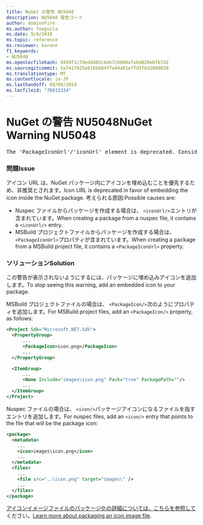 ```yaml
---
title: NuGet の警告 NU5048
description: NU5048 警告コード
author: dominoFire
ms.author: feaguila
ms.date: 9/4/2019
ms.topic: reference
ms.reviewer: karann
f1_keywords:
- NU5048
ms.openlocfilehash: 9459f1c7ded4d02c6eb7cb600afeb4020e0fb7d2
ms.sourcegitcommit: 5a741f025e816b684ffe44a81ef7d3fbd2800039
ms.translationtype: MT
ms.contentlocale: ja-JP
ms.lasthandoff: 09/09/2019
ms.locfileid: "70815334"
---
```

# <a name="nuget-warning-nu5048"></a><span data-ttu-id="fff57-103">NuGet の警告 NU5048</span><span class="sxs-lookup"><span data-stu-id="fff57-103">NuGet Warning NU5048</span></span>

<pre>The 'PackageIconUrl'/'iconUrl' element is deprecated. Consider using the 'PackageIcon'/'icon' element instead. Learn more at https://aka.ms/deprecateIconUrl</pre>


### <a name="issue"></a><span data-ttu-id="fff57-104">問題</span><span class="sxs-lookup"><span data-stu-id="fff57-104">Issue</span></span>

<span data-ttu-id="fff57-105">アイコン URL は、NuGet パッケージ内にアイコンを埋め込むことを優先するため、非推奨とされます。</span><span class="sxs-lookup"><span data-stu-id="fff57-105">Icon URL is deprecated in favor of embedding the icon inside the NuGet package.</span></span> <span data-ttu-id="fff57-106">考えられる原因:</span><span class="sxs-lookup"><span data-stu-id="fff57-106">Possible causes are:</span></span>

- <span data-ttu-id="fff57-107">Nuspec ファイルからパッケージを作成する場合は、 `<iconUrl/>`エントリが含まれています。</span><span class="sxs-lookup"><span data-stu-id="fff57-107">When creating a package from a nuspec file, it contains a `<iconUrl/>` entry.</span></span>
- <span data-ttu-id="fff57-108">MSBuild プロジェクトファイルからパッケージを作成する場合は、 `<PackageIconUrl>`プロパティが含まれています。</span><span class="sxs-lookup"><span data-stu-id="fff57-108">When creating a package from a MSBuild project file, it contains a `<PackageIconUrl>` property.</span></span>


### <a name="solution"></a><span data-ttu-id="fff57-109">ソリューション</span><span class="sxs-lookup"><span data-stu-id="fff57-109">Solution</span></span>

<span data-ttu-id="fff57-110">この警告が表示されないようにするには、パッケージに埋め込みアイコンを追加します。</span><span class="sxs-lookup"><span data-stu-id="fff57-110">To stop seeing this warning, add an embedded icon to your package.</span></span>

<span data-ttu-id="fff57-111">MSBuild プロジェクトファイルの場合は、 `<PackageIcon/>`次のようにプロパティを追加します。</span><span class="sxs-lookup"><span data-stu-id="fff57-111">For MSBuild project files, add an `<PackageIcon/>` property, as follows:</span></span>

```xml
<Project Sdk="Microsoft.NET.Sdk">
  <PropertyGroup>
      ...
      <PackageIcon>icon.png</PackageIcon>
      ...
  </PropertyGroup>

  <ItemGroup>
      ...
      <None Include="images\icon.png" Pack="true" PackagePath=""/>
      ...
  </ItemGroup>
</Project>
```

<span data-ttu-id="fff57-112">Nuspec ファイルの場合は、 `<icon/>`パッケージアイコンになるファイルを指すエントリを追加します。</span><span class="sxs-lookup"><span data-stu-id="fff57-112">For nuspec files, add an `<icon/>` entry that points to the file that will be the package icon:</span></span>

```xml
<package>
  <metadata>
    ...
    <icon>images\icon.png</icon>
    ...
  </metadata>
  <files>
    ...
    <file src="..\icon.png" target="images\" />
    ...
  </files>
</package>
```

<span data-ttu-id="fff57-113">[アイコンイメージファイルのパッケージ化の詳細については、こちらを参照して](../msbuild-targets.md#packing-an-icon-image-file)ください。</span><span class="sxs-lookup"><span data-stu-id="fff57-113">[Learn more about packaging an icon image file](../msbuild-targets.md#packing-an-icon-image-file).</span></span>
